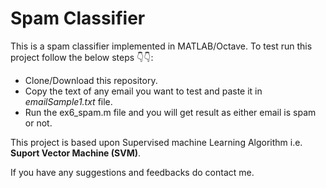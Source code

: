 # Spam Classifier

This is a spam classifier implemented in MATLAB/Octave. To test run this project follow the below steps 👇👇:
* Clone/Download this repository.
* Copy the text of any email you want to test and paste it in *emailSample1.txt* file.
* Run the ex6_spam.m file and you will get result as either email is spam or not.

This project is based upon Supervised machine Learning Algorithm i.e. **Suport Vector Machine (SVM)**.

If you have any suggestions and feedbacks do contact me.
